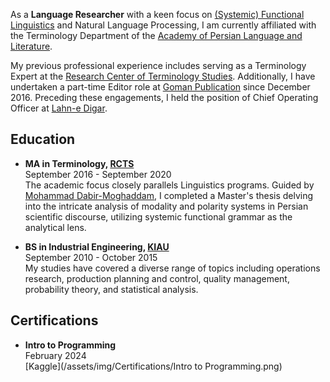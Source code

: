 As a **Language Researcher** with a keen focus on [(Systemic) Functional Linguistics](http://www.isfla.org/Systemics/definition.html) and Natural Language Processing, I am currently affiliated with the Terminology Department of the [Academy of Persian Language and Literature](https://apll.ir/).

My previous professional experience includes serving as a Terminology Expert at the [Research Center of Terminology Studies](https://apll.ir/rcts/). Additionally, I have undertaken a part-time Editor role at [Goman Publication](https://gomanbook.com/) since December 2016. Preceding these engagements, I held the position of Chief Operating Officer at [Lahn-e Digar](https://www.instagram.com/lahnedigar/).


## Education
- **MA in Terminology, [RCTS](https://apll.ir/rcts/)** <br>
September 2016 - September 2020 <br>
The academic focus closely parallels Linguistics programs. Guided by [Mohammad Dabir-Moghaddam](https://en.wikipedia.org/wiki/Mohammad_Dabir_Moghaddam), I completed a Master's thesis delving into the intricate analysis of modality and polarity systems in Persian scientific discourse, utilizing systemic functional grammar as the analytical lens.

- **BS in Industrial Engineering, [KIAU](https://karaj.iau.ir/en)** <br>
September 2010 - October 2015 <br>
My studies have covered a diverse range of topics including operations research, production planning and control, quality management, probability theory, and statistical analysis.

## Certifications
- **Intro to Programming** <br>
February 2024 <br>
[Kaggle](/assets/img/Certifications/Intro to Programming.png)

